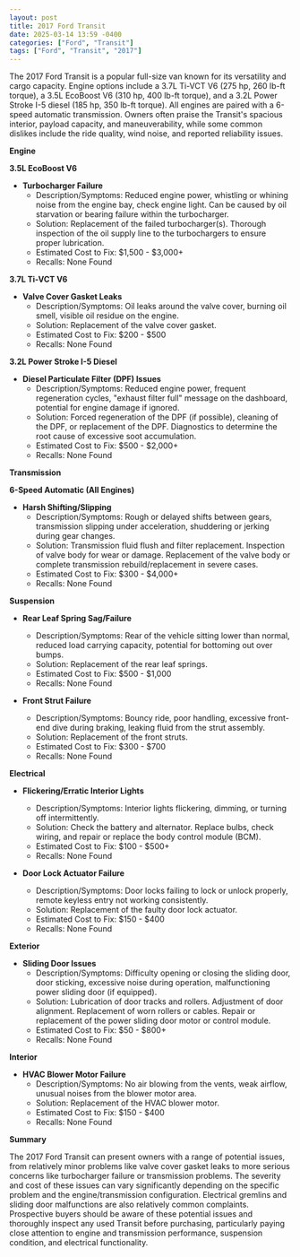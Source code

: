 ```yaml
---
layout: post
title: 2017 Ford Transit
date: 2025-03-14 13:59 -0400
categories: ["Ford", "Transit"]
tags: ["Ford", "Transit", "2017"]
---
```

The 2017 Ford Transit is a popular full-size van known for its versatility and cargo capacity. Engine options include a 3.7L Ti-VCT V6 (275 hp, 260 lb-ft torque), a 3.5L EcoBoost V6 (310 hp, 400 lb-ft torque), and a 3.2L Power Stroke I-5 diesel (185 hp, 350 lb-ft torque). All engines are paired with a 6-speed automatic transmission. Owners often praise the Transit's spacious interior, payload capacity, and maneuverability, while some common dislikes include the ride quality, wind noise, and reported reliability issues.

**Engine**

**3.5L EcoBoost V6**

*   **Turbocharger Failure**
    *   Description/Symptoms: Reduced engine power, whistling or whining noise from the engine bay, check engine light. Can be caused by oil starvation or bearing failure within the turbocharger.
    *   Solution: Replacement of the failed turbocharger(s). Thorough inspection of the oil supply line to the turbochargers to ensure proper lubrication.
    *   Estimated Cost to Fix: $1,500 - $3,000+
    *   Recalls: None Found

**3.7L Ti-VCT V6**

*   **Valve Cover Gasket Leaks**
    *   Description/Symptoms: Oil leaks around the valve cover, burning oil smell, visible oil residue on the engine.
    *   Solution: Replacement of the valve cover gasket.
    *   Estimated Cost to Fix: $200 - $500
    *   Recalls: None Found

**3.2L Power Stroke I-5 Diesel**

*   **Diesel Particulate Filter (DPF) Issues**
    *   Description/Symptoms: Reduced engine power, frequent regeneration cycles, "exhaust filter full" message on the dashboard, potential for engine damage if ignored.
    *   Solution: Forced regeneration of the DPF (if possible), cleaning of the DPF, or replacement of the DPF. Diagnostics to determine the root cause of excessive soot accumulation.
    *   Estimated Cost to Fix: $500 - $2,000+
    *   Recalls: None Found

**Transmission**

**6-Speed Automatic (All Engines)**

*   **Harsh Shifting/Slipping**
    *   Description/Symptoms: Rough or delayed shifts between gears, transmission slipping under acceleration, shuddering or jerking during gear changes.
    *   Solution: Transmission fluid flush and filter replacement. Inspection of valve body for wear or damage. Replacement of the valve body or complete transmission rebuild/replacement in severe cases.
    *   Estimated Cost to Fix: $300 - $4,000+
    *   Recalls: None Found

**Suspension**

*   **Rear Leaf Spring Sag/Failure**
    *   Description/Symptoms: Rear of the vehicle sitting lower than normal, reduced load carrying capacity, potential for bottoming out over bumps.
    *   Solution: Replacement of the rear leaf springs.
    *   Estimated Cost to Fix: $500 - $1,000
    *   Recalls: None Found

*   **Front Strut Failure**
    *   Description/Symptoms: Bouncy ride, poor handling, excessive front-end dive during braking, leaking fluid from the strut assembly.
    *   Solution: Replacement of the front struts.
    *   Estimated Cost to Fix: $300 - $700
    *   Recalls: None Found

**Electrical**

*   **Flickering/Erratic Interior Lights**
    *   Description/Symptoms: Interior lights flickering, dimming, or turning off intermittently.
    *   Solution: Check the battery and alternator. Replace bulbs, check wiring, and repair or replace the body control module (BCM).
    *   Estimated Cost to Fix: $100 - $500+
    *   Recalls: None Found

*   **Door Lock Actuator Failure**
    *   Description/Symptoms: Door locks failing to lock or unlock properly, remote keyless entry not working consistently.
    *   Solution: Replacement of the faulty door lock actuator.
    *   Estimated Cost to Fix: $150 - $400
    *   Recalls: None Found

**Exterior**

*   **Sliding Door Issues**
    *   Description/Symptoms: Difficulty opening or closing the sliding door, door sticking, excessive noise during operation, malfunctioning power sliding door (if equipped).
    *   Solution: Lubrication of door tracks and rollers. Adjustment of door alignment. Replacement of worn rollers or cables. Repair or replacement of the power sliding door motor or control module.
    *   Estimated Cost to Fix: $50 - $800+
    *   Recalls: None Found

**Interior**

*   **HVAC Blower Motor Failure**
    *   Description/Symptoms: No air blowing from the vents, weak airflow, unusual noises from the blower motor area.
    *   Solution: Replacement of the HVAC blower motor.
    *   Estimated Cost to Fix: $150 - $400
    *   Recalls: None Found

**Summary**

The 2017 Ford Transit can present owners with a range of potential issues, from relatively minor problems like valve cover gasket leaks to more serious concerns like turbocharger failure or transmission problems. The severity and cost of these issues can vary significantly depending on the specific problem and the engine/transmission configuration. Electrical gremlins and sliding door malfunctions are also relatively common complaints. Prospective buyers should be aware of these potential issues and thoroughly inspect any used Transit before purchasing, particularly paying close attention to engine and transmission performance, suspension condition, and electrical functionality.

